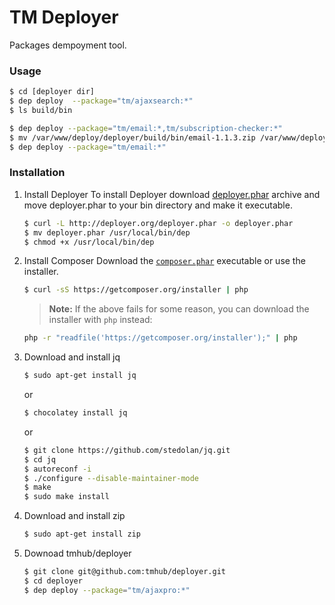 # TM Deployer

Packages dempoyment tool.

### Usage

```sh
$ cd [deployer dir]
$ dep deploy  --package="tm/ajaxsearch:*"
$ ls build/bin
```

```sh
$ dep deploy --package="tm/email:*,tm/subscription-checker:*"
$ mv /var/www/deploy/deployer/build/bin/email-1.1.3.zip /var/www/deploy/deployer/build/bin/email-1.1.3-swissup.zip
$ dep deploy --package="tm/email:*"
```

### Installation

1. Install Deployer
    To install Deployer download [deployer.phar](http://deployer.org/deployer.phar) archive and move deployer.phar to your bin
    directory and make it executable.

    ```sh
    $ curl -L http://deployer.org/deployer.phar -o deployer.phar
    $ mv deployer.phar /usr/local/bin/dep
    $ chmod +x /usr/local/bin/dep
    ```

2. Install Composer
    Download the [`composer.phar`](https://getcomposer.org/composer.phar) executable or use the installer.

    ```sh
    $ curl -sS https://getcomposer.org/installer | php
    ```

    > **Note:** If the above fails for some reason, you can download the installer
    > with `php` instead:

    ```sh
    php -r "readfile('https://getcomposer.org/installer');" | php
    ```

3. Download and install jq

    ```sh
    $ sudo apt-get install jq
    ```
    or
    ```sh
    $ chocolatey install jq
    ```
    or
    ```sh
    $ git clone https://github.com/stedolan/jq.git
    $ cd jq
    $ autoreconf -i
    $ ./configure --disable-maintainer-mode
    $ make
    $ sudo make install
    ```

4. Download and install zip
    ```sh
    $ sudo apt-get install zip
    ```

5. Downoad tmhub/deployer

    ```sh
    $ git clone git@github.com:tmhub/deployer.git
    $ cd deployer
    $ dep deploy --package="tm/ajaxpro:*"
    ```
